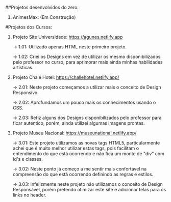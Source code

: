 ##Projetos desenvolvidos do zero:

1. AnimesMax: (Em Construção)


#Projetos dos Cursos:

1. Projeto Site Universidade: https://agunes.netlify.app
   
    → 1.01: Utilizado apenas HTML neste primeiro projeto.

    → 1.02: Criei os Designs em vez de utilizar os mesmo disponibilizados pelo professor no curso, para aprimorar mais ainda minhas habilidades artísticas.

2. Projeto Chalé Hotel: https://challehotel.netlify.app/

    → 2.01: Neste projeto começamos a utilizar mais o conceito de Design Responsivo.

    → 2.02: Aprofundamos um pouco mais os conhecimentos usando o CSS.

    → 2.03: Refiz alguns dos Designs disponibilizados pelo professor para ficar autentico, porém, ainda utilizei algumas imagens prontas.

3. Projeto Museu Nacional: https://museunational.netlify.app/
   
    → 3.01: Este projeto utilizamos as novas tags HTML5, particularmente achei que é muito melhor utilizar estas tags, pois facilitam o entendimento do que está ocorrendo e não fica um monte de "div" com id's e classes.
    
    → 3.02: Neste ponto já começo a me sentir mais confortável na compreensão do que está ocorrendo definindo as regras e estilos.

    → 3.03: Infelizmente neste projeto não utilizamos o conceito de Design Responsável, porém pretendo otimizar este site e adicionar telas para os links no header.
